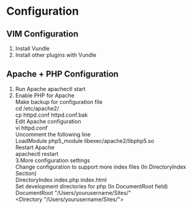 # Configuration
## VIM Configuration
1. Install Vundle 
2. Install other plugins with Vundle

## Apache + PHP Configuration
1. Run Apache
    apachectl start
2. Enable PHP for Apache  
Make backup for configuration file    
    cd /etc/apache2/  
    cp httpd.conf httpd.conf.bak  
Edit Apache configuration  
    vi httpd.conf  
Uncomment the following line    
    LoadModule php5_module libexec/apache2/libphp5.so  
Restart Apache  
    apachectl restart  
3.More configuration settings  
Change configuration to support more index files (In DirectoryIndex Section)  
    DirectoryIndex index.php index.html  
Set development directories for php (In DocumentRoot field)  
    DocumentRoot "/Users/yourusername/Sites/"  
    <Directory "/Users/yourusername/Sites/">  
    
